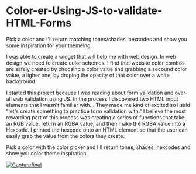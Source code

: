 # Color-er-Using-JS-to-validate-HTML-Forms
Pick a color and I'll return matching tones/shades, hexcodes and show you some inspiration for your themeing.
<p>

I was able to create a widget that will help me with web design. In web design we need to create color schemes.
I find that website color combos are safely created by choosing a color value and grabbing a secound color value, a ligher one, by droping the opacity of that color over a white background. 
    
<p> I started this project because I was reading about form vaildation and over-all web validation using JS. 
In the process I discovered two HTML input elements that I wasn't familiar with... They made me kind of excited so I said "let's create 
something to practice form validation with." I believe the most rewarding part of this process was creating a series of functions that take an RGB value, return an RGBA value, and then make the RGBA value into a Hexcode. I printed the hexcode onto an HTML element so that the user can easily grab the value from the colors they create.
<p>
 Pick a color with the color picker and I'll return tones, shades, hexcodes and show you color theme inspiration. <p>
<a href="https://ibb.co/YD8qQPX"><img src="https://i.ibb.co/B4jS3cG/Capturefinal.jpg" style="text-align:center" alt="Capturefinal" border="0"></a>
